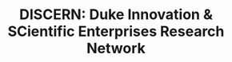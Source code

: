 ---
api_or_bulk_downloads: Bulk
citation: 'Arora Ashish, Belenzon Sharon, and Sheer Lia, 2021. "Knowledge spillovers
  and corporate investment in scientific research". American Economic Review, 111(3),
  pp.871-98.

  Arora Ashish, Belenzon Sharon, and Sheer Lia, 2021. "Matching patents to Compustat
  firms, 1980–2015: Dynamic reassignment, name changes, and ownership structures".
  Research Policy, 50(5), p.104217.'
contributors:
- Ashish Arora
- Sharon Belenzon
- Lia Sheer
cost: None
description: 'Patents (as well as scientific articles, and NPL citations at the aggregate
  firm-level) matched to U.S. Compustat firms over the period 1980-2015. In extending
  the match to Compustat up to 2015, we address two major challenges: name changes
  and ownership changes. Our UO and subsidiary historical standardized firm name lists,
  including the dynamic reassignment, are publicly available for researches to match
  to their database of interest.


  As of 2023, DISCERN has been enriched to extend additional years, broader coverage
  of subsidiary data, and to add open-access matches to scientific publications. More
  information about the updates may be found in the following NBER whitepaper: https://conference.nber.org/conf_papers/f193007.pdf'
documentation: https://doi.org/10.5281/zenodo.3594642
doi: https://doi.org/10.5281/zenodo.4320782
last_edit: Fri, 01 Dec 2023 12:36:44 GMT
location: https://doi.org/10.5281/zenodo.3594642
maintained_by: Lia Sheer
open_access: 'TRUE'
related_publications: 'http://dx.doi.org/10.1257/aer.20171742, http://dx.doi.org/10.1016/j.respol.2022.104550,
  http://dx.doi.org/10.1287/mnsc.2023.4682, http://dx/doi.org/10.1287/mnsc.2023.00282,
  http://dx.doi.org/10.1287/mnsc.2023.4830 '
shortname: discern
tags:
- Compustat
- Patents
- Publications
- NPL
- Name changes
- Dynamic reassignment
- GVKEY
- Disambiguation
timeframe: 1980-2015
title: 'DISCERN: Duke Innovation & SCientific Enterprises Research Network'
uuid: f2fcc603-7883-4e18-a82a-6275ffd82e98
versioning: 'TRUE'
---